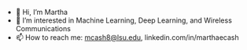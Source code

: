 - 👋 Hi, I’m Martha
- 👀 I’m interested in Machine Learning, Deep Learning, and Wireless Communications
- 📫 How to reach me: mcash8@lsu.edu, linkedin.com/in/marthaecash

<!---
mcash8/mcash8 is a ✨ special ✨ repository because its `README.md` (this file) appears on your GitHub profile.
You can click the Preview link to take a look at your changes.
--->
